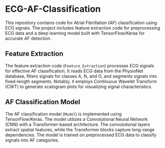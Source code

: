 # ECG-AF-Classification

This repository contains code for Atrial Fibrillation (AF) classification using ECG signals. The project includes feature extraction code for preprocessing ECG data and a deep learning model built with TensorFlow/Keras for accurate AF detection.

## Feature Extraction

The feature extraction code (`Feature_Extraction`) processes ECG signals for effective AF classification. It reads ECG data from the PhysioNet database, filters signals for classes A, N, and O, and segments signals into fixed-length segments. Notably, it employs Continuous Wavelet Transform (CWT) to generate scalogram plots for visualizing signal characteristics.

## AF Classification Model

The AF classification model (`Model`) is implemented using TensorFlow/Keras. The model utilizes a Convolutional Neural Network (CNN) with a Transformer-based architecture. The convolutional layers extract spatial features, while the Transformer blocks capture long-range dependencies. The model is trained on preprocessed ECG data to classify signals into AF categories.

